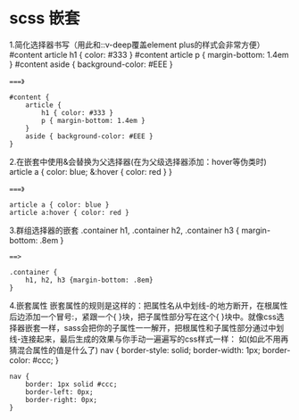 # scss 嵌套
1.简化选择器书写（用此和::v-deep覆盖element plus的样式会非常方便）
    #content article h1 { color: #333 }
    #content article p { margin-bottom: 1.4em } 
    #content aside { background-color: #EEE }

    ===》

    #content {
        article {
            h1 { color: #333 }
            p { margin-bottom: 1.4em }
        }
        aside { background-color: #EEE }
    }
2.在嵌套中使用&会替换为父选择器(在为父级选择器添加：hover等伪类时)
    article a {
        color: blue;
        &:hover { color: red }
    }
    
    ===》

    article a { color: blue }
    article a:hover { color: red }
3.群组选择器的嵌套
    .container h1, .container h2, .container h3 { margin-bottom: .8em }

    ==>

    .container {
        h1, h2, h3 {margin-bottom: .8em}
    }
4.嵌套属性 
    嵌套属性的规则是这样的：把属性名从中划线-的地方断开，在根属性后边添加一个冒号:，紧跟一个{ }块，把子属性部分写在这个{ }块中。就像css选择器嵌套一样，sass会把你的子属性一一解开，把根属性和子属性部分通过中划线-连接起来，最后生成的效果与你手动一遍遍写的css样式一样：
    如(如此不用再猜混合属性的值是什么了)
    nav {
        border-style: solid;
        border-width: 1px;
        border-color: #ccc;
    }

    nav {
        border: 1px solid #ccc;
        border-left: 0px;
        border-right: 0px;
    }
